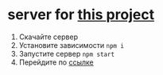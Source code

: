 # server for [this project](https://github.com/iamgromov/hw-http-frontend)

1. Скачайте сервер
2. Установите зависимости `npm i`
3. Запустите сервер `npm start`
4. Перейдите по [ссылке](https://github.com/iamgromov/hw-http-frontend)

